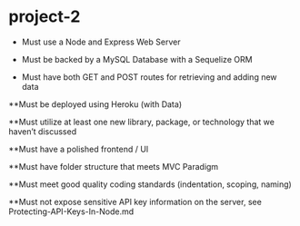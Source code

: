 # project-2
* Must use a Node and Express Web Server

* Must be backed by a MySQL Database with a Sequelize ORM

* Must have both GET and POST routes for retrieving and adding new data

**Must be deployed using Heroku (with Data)

**Must utilize at least one new library, package, or technology that we haven’t discussed

**Must have a polished frontend / UI

**Must have folder structure that meets MVC Paradigm

**Must meet good quality coding standards (indentation, scoping, naming)

**Must not expose sensitive API key information on the server, see Protecting-API-Keys-In-Node.md
